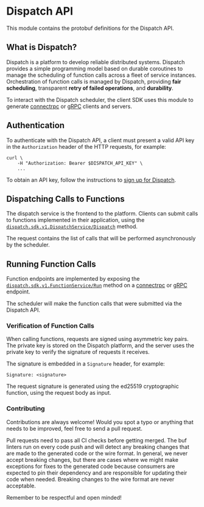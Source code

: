 # Dispatch API

This module contains the protobuf definitions for the Dispatch API.

[connectrpc]:   https://connectrpc.com/
[grpc]:         https://grpc.io/
[signup]:       https://docs.stealthrocket.cloud/dispatch/getting-started
[rpc-dispatch]: https://buf.build/stealthrocket/dispatch-sdk/docs/main:dispatch.sdk.v1#dispatch.sdk.v1.DispatchService.Dispatch
[rpc-function]: https://buf.build/stealthrocket/dispatch-sdk/docs/main:dispatch.sdk.v1#dispatch.sdk.v1.FunctionService.Run

## What is Dispatch?

Dispatch is a platform to develop reliable distributed systems. Dispatch
provides a simple programming model based on durable coroutines to manage the
scheduling of function calls across a fleet of service instances. Orchestration
of function calls is managed by Dispatch, providing **fair scheduling**,
transparent **retry of failed operations**, and **durability**.

To interact with the Dispatch scheduler, the client SDK uses this module to
generate [connectrpc][connectrpc] or [gRPC][grpc] clients and servers.

## Authentication

To authenticate with the Dispatch API, a client must present a valid API key
in the `Authorization` header of the HTTP requests, for example:

    curl \
        -H "Authorization: Bearer $DISPATCH_API_KEY" \
        ...

To obtain an API key, follow the instructions to [sign up for Dispatch][signup].

## Dispatching Calls to Functions

The dispatch service is the frontend to the platform. Clients can submit calls
to functions implemented in their application, using the
[`dispatch.sdk.v1.DispatchService/Dispatch`][rpc-dispatch] method.

The request contains the list of calls that will be performed asynchronously by
the scheduler.

## Running Function Calls

Function endpoints are implemented by exposing the
[`dispatch.sdk.v1.FunctionService/Run`][rpc-function]
method on a [connectrpc][connectrpc] or [gRPC][grpc] endpoint.

The scheduler will make the function calls that were submitted via the Dispatch
API.

### Verification of Function Calls

When calling functions, requests are signed using asymmetric key pairs. The private
key is stored on the Dispatch platform, and the server uses the private key to
verify the signature of requests it receives.

The signature is embedded in a `Signature` header, for example:

    Signature: <signature>

The request signature is generated using the ed25519 cryptographic function,
using the request body as input.

### Contributing

Contributions are always welcome! Would you spot a typo or anything that needs
to be improved, feel free to send a pull request.

Pull requests need to pass all CI checks before getting merged. The buf linters
run on every code push and will detect any breaking changes that are made to the
generated code or the wire format. In general, we never accept breaking changes,
but there are cases where we might make exceptions for fixes to the generated
code because consumers are expected to pin their dependency and are responsible
for updating their code when needed. Breaking changes to the wire format are
never acceptable.

Remember to be respectful and open minded!
